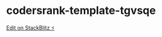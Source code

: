 # codersrank-template-tgvsqe

[Edit on StackBlitz ⚡️](https://stackblitz.com/edit/codersrank-template-tgvsqe)